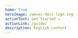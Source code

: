 ```yaml
---
home: true
heroImage: /waves-docs-logo.svg
actionText: Get Started →
actionLink: /guide/
description: English content
---
```


